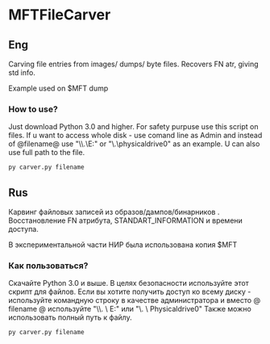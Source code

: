 # MFTFileCarver

## Eng

Carving file entries from images/ dumps/ byte files. Recovers FN atr, giving std info.

Example used on $MFT dump

### How to use?
Just download Python 3.0 and higher.
For safety purpuse use this script on files. If u want to access whole disk -  use comand line as Admin and instead of @filename@ use  "\\\\.\\E:" or "\\.\physicaldrive0" 
as an example.
U can also use full path to the file.
```sh
py carver.py filename
```

## Rus

Карвинг файловых записей из образов/дампов/бинарников . Восстановление FN атрибута, STANDART_INFORMATION и времени доступа.

В экспериментальной части НИР была использована копия $MFT

### Как пользоваться?
Скачайте Python 3.0 и выше.
В целях безопасности используйте этот скрипт для файлов. 
Если вы хотите получить доступ ко всему диску - используйте командную строку в качестве администратора и вместо @ filename @ используйте "\\\\. \\ E:" или "\\. \ Physicaldrive0"
Также можно использовать полный путь к файлу.
```sh
py carver.py filename
```



